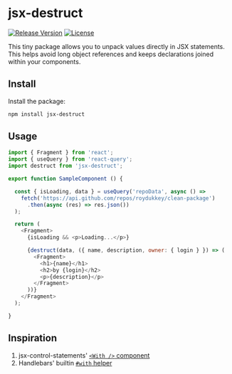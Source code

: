# jsx-destruct

[![Release Version](https://img.shields.io/npm/v/jsx-destruct.svg)](https://www.npmjs.com/package/jsx-destruct)
[![License](https://img.shields.io/badge/License-MIT-blue.svg)](https://opensource.org/licenses/MIT)

This tiny package allows you to unpack values directly in JSX statements. This helps avoid long object references and keeps declarations joined within your components.

## Install

Install the package:

```bash
npm install jsx-destruct
```

## Usage

```js
import { Fragment } from 'react';
import { useQuery } from 'react-query';
import destruct from 'jsx-destruct';

export function SampleComponent () {

  const { isLoading, data } = useQuery('repoData', async () =>
    fetch('https://api.github.com/repos/roydukkey/clean-package')
      .then(async (res) => res.json())
  );

  return (
    <Fragment>
      {isLoading && <p>Loading...</p>}

      {destruct(data, ({ name, description, owner: { login } }) => (
        <Fragment>
          <h1>{name}</h1>
          <h2>by {login}</h2>
          <p>{description}</p>
        </Fragment>
      ))}
    </Fragment>
  );

}
```

## Inspiration

1. jsx-control-statements' [`<With />` component](https://github.com/AlexGilleran/jsx-control-statements#with-tag)
1. Handlebars' builtin [`#with` helper](https://handlebarsjs.com/guide/builtin-helpers.html#with)
